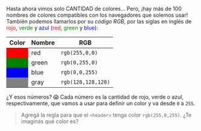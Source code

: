 Hasta ahora vimos solo CANTIDAD de colores… Pero, ¡hay más de 100 nombres de colores compatibles con los navegadores que solemos usar! También podemos llamarlos por su _código RGB_, por las siglas en inglés de <span style="color:red;">rojo</span>, <span style="color:green;">verde</span> y <span style="color:blue;">azul</span> (<span style="color:red;">red</span>, <span style="color:green;">green</span> y <span style="color:blue;">blue</span>):

<table class="table table-striped"> 
  <thead>
  <tr>
    <th>Color</th>
    <th>Nombre</th>
    <th>RGB</th>
  <tr>
  </thead>
  <tbody>
  <tr>
    <td style="background-color: red"></td>
    <td>red</td>
    <td><code>rgb(255,0,0)</code></td>
  </tr>
  <tr>
    <td style="background-color: green"></td>
    <td>green</td>
    <td><code>rgb(0,255,0)</code></td>
  </tr>
  <tr>
    <td style="background-color: blue"></td>
    <td>blue</td>
    <td><code>rgb(0,0,255)</code></td>
  </tr>
<tr>
    <td style="background-color: gray"></td>
    <td>gray</td>
    <td><code>rgb(128,128,128)</code></td>
  </tr>
  </tbody>
</table>

¿Y esos números? :scream: Cada número es la cantidad de rojo, verde o azul, respectivamente, que vamos a usar para definir un color y va desde `0` a `255`. 

> Agregá la regla para que el `<header>` tenga color `rgb(255,0,255)`. ¿Te imaginás qué color es? 
